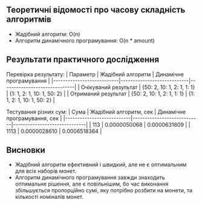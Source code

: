 ## Теоретичні відомості про часову складність алгоритмів

- Жадібний алгоритм: O(n)
- Алгоритм динамічного програмування: O(n * amount)


## Результати практичного дослідження

Перевірка результату: 
| Параметр                  | Жадібний алгоритм          | Динамічне програмування      |
|---------------------------|----------------------------|------------------------------|
| Очікуваний результат      | {50: 2, 10: 1, 2: 1, 1: 1} | {1: 1, 2: 1, 10: 1, 50: 2}   |
| Отриманий результат       | {50: 2, 10: 1, 2: 1, 1: 1} | {1: 1, 2: 1, 10: 1, 50: 2}   |

Тестування різних сум:
| Сума                      | Жадібний алгоритм, сек     | Динамічне програмування, сек |
|---------------------------|----------------------------|------------------------------|
| 113                       | 0.0000050068               | 0.0000631809                 |
| 1113                      | 0.0000028610               | 0.0006518364                 |

## Висновки

- Жадібний алгоритм ефективний і швидкий, але не є оптимальним для всіх наборів монет. 
- Алгоритм динамічного програмування завжди знаходить оптимальне рішення, але є повільнішим, бо час виконання збільшується пропорційно сумі, яку потрібно розбити на монети, та кількості номіналів монет.